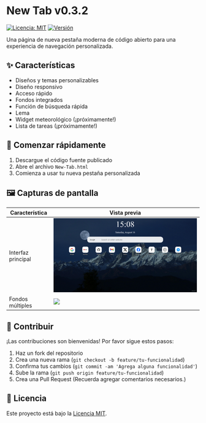 # New Tab v0.3.2
[![Licencia: MIT](https://img.shields.io/badge/License-MIT-yellow.svg)](../LICENSE)
[![Versión](https://img.shields.io/badge/version-0.3.2-blue)]()

Una página de nueva pestaña moderna de código abierto para una experiencia de navegación personalizada.

## ✨ Características
- Diseños y temas personalizables
- Diseño responsivo
- Acceso rápido
- Fondos integrados
- Función de búsqueda rápida
- Lema
- Widget meteorológico (¡próximamente!)
- Lista de tareas (¡próximamente!)

## 🚀 Comenzar rápidamente
1. Descargue el código fuente publicado
2. Abre el archivo `New-Tab.html`
3. Comienza a usar tu nueva pestaña personalizada

## 🖼️ Capturas de pantalla
| Característica | Vista previa |
|------|------|
| Interfaz principal | ![](../images/Screenshots/New%20Tab_1.png) |
| Fondos múltiples | ![](../images/Screenshots/New%20Tab_2.png) |

## 👥 Contribuir
¡Las contribuciones son bienvenidas! Por favor sigue estos pasos:
1. Haz un fork del repositorio
2. Crea una nueva rama (`git checkout -b feature/tu-funcionalidad`)
3. Confirma tus cambios (`git commit -am 'Agrega alguna funcionalidad'`)
4. Sube la rama (`git push origin feature/tu-funcionalidad`)
5. Crea una Pull Request
(Recuerda agregar comentarios necesarios.)

## 📄 Licencia
Este proyecto está bajo la [Licencia MIT](../LICENSE).
